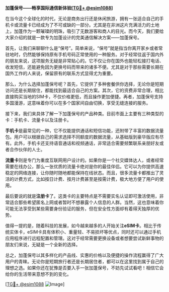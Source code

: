 **加蓬保号——畅享国际通信新体验[[TG💪+ @esim1088](https://t.me/s/esim1088)]**

在当今这个全球化的时代，无论是商务出行还是休闲旅游，拥有一张适合自己的手机卡或流量卡已经成为了不可或缺的一部分。尤其是在非洲这片充满活力的土地上，加蓬作为一颗璀璨的明珠，吸引了无数游客和商人的目光。而今天，我们要给大家介绍的就是一款专为加蓬设计的完美通信解决方案——加蓬保号。

首先，让我们来聊聊什么是“保号”。简单来说，“保号”就是指当你离开家乡或者常驻地时，仍然能够保持原有手机号码正常使用的一种服务。对于经常往返于国内外的朋友来说，这项服务无疑是非常贴心的。它不仅让你在国外也能轻松接打电话、收发短信，还能避免因为更换号码而带来的诸多不便。尤其是对于那些需要长期在国外工作的人来说，保留原有的联系方式显得尤为重要。

那么，为什么选择加蓬保号呢？首先，它提供了多种套餐供你选择，无论你是短期访问还是长期居住，都能找到最适合自己的方案。其次，它的资费非常合理，相比直接购买当地的SIM卡，不仅价格更低，而且操作更加便捷。再者，加蓬保号支持多国漫游，这意味着你可以在多个国家间自由切换，享受无缝连接的服务。

接下来，我们来具体了解一下加蓬保号的产品种类。目前市面上主要有三种类型的卡：手机卡、流量卡以及注册卡。

**手机卡**是最常见的一种，它不仅能提供通话和短信功能，还附带了丰富的数据流量包。用户可以根据自己的需求选择不同额度的数据流量，从基础版到豪华版应有尽有。此外，手机卡还支持语音通话和视频通话，非常适合需要频繁联系亲朋好友或者合作伙伴的人士。

**流量卡**则是专门为重度互联网用户设计的。如果你是一个社交媒体达人，或者经常需要在线办公，那么一张优质的流量卡绝对是你的最佳伴侣。它可以为你提供高速稳定的网络连接，让你随时随地都能保持在线状态。而且，很多流量卡都推出了灵活的计费方式，比如按日计费、按月计费甚至是按需计费，极大地方便了用户的使用。

最后要说的就是**注册卡**了。这类卡的主要特点是不需要实名认证即可激活使用，非常适合那些希望匿名上网或者暂时不想暴露个人信息的人群。当然，这也意味着你可能无法享受到某些需要身份验证的服务，但在安全性方面却有着得天独厚的优势。

值得一提的是，随着科技的发展，如今越来越多的人开始关注**eSIM卡**。相比于传统实体卡，eSIM卡具有体积小、重量轻、不易损坏等优点，同时还可以通过手机应用程序进行远程配置和管理。这对于经常需要更换设备或者想要尝试新鲜事物的朋友们来说，无疑是一个全新的选择。

总之，加蓬保号以其多样化的产品线、实惠的价格以及便捷的操作流程赢得了广大用户的青睐。无论你是短期旅行者还是长期居住者，都可以在这里找到属于自己的理想之选。如果你还在犹豫是否要入手一张加蓬保号，不妨先试试看吧！相信它会给你的生活带来意想不到的变化。

[[TG💪+ @esim1088](https://t.me/s/esim1088) ![Image](https://i.postimg.cc/4NQfJmqS/Snipaste-2025-05-13-00-14-12.png)]